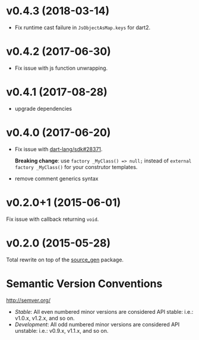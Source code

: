 # v0.4.3 (2018-03-14)

- Fix runtime cast failure in `JsObjectAsMap.keys` for dart2.

# v0.4.2 (2017-06-30)

- Fix issue with js function unwrapping.

# v0.4.1 (2017-08-28)

- upgrade dependencies

# v0.4.0 (2017-06-20)

- Fix issue with [dart-lang/sdk#28371](https://github.com/dart-lang/sdk/issues/28371).

  **Breaking change**: use `factory _MyClass() => null;` instead of
  `external factory _MyClass()` for your construtor templates.
- remove comment generics syntax

# v0.2.0+1 (2015-06-01)

Fix issue with callback returning `void`.

# v0.2.0 (2015-05-28)

Total rewrite on top of the [source_gen](https://pub.dartlang.org/packages/source_gen)
package.

# Semantic Version Conventions

http://semver.org/

- *Stable*:  All even numbered minor versions are considered API stable:
  i.e.: v1.0.x, v1.2.x, and so on.
- *Development*: All odd numbered minor versions are considered API unstable:
  i.e.: v0.9.x, v1.1.x, and so on.

